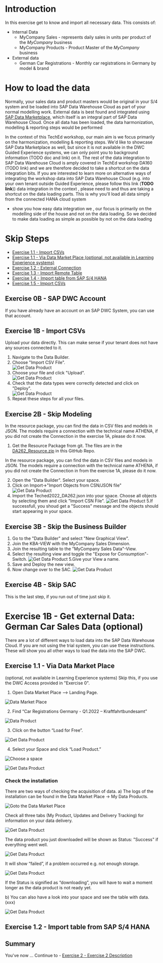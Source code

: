 # Introduction
In this exercise get to know and import all necessary data. This consists of: 
- Internal Data
    - MyCompany Sales - represents daily sales in units per product of the *MyCompany* business
    - MyCompany Products - Product Master of the *MyCompany* business 
- External data
    - German Car Registrations - Monthly car registrations in Germany by model & brand 

# How to load the data
Normally, your sales data and product masters would be original in your S/4 system and be loaded into SAP Data Warehouse Cloud as part of your normal modelling work. External data is best found and integrated using [SAP Data Marketplace](https://blogs.sap.com/2021/12/13/sap-data-warehouse-cloud-data-marketplace-an-overview/), which itself is an integral part of SAP Data Warehouse Cloud. Once all data has been loaded, the data harmonization, modelling & reporting steps would be performed

In the context of this TechEd workshop, our main aim is we focus primarily on the harmonization, modelling & reporting steps. We'd like to showcase SAP Data Marketplace as well, but since it is not available in the DWC Guided Experience systems, we can only point you to background information (TODO doc and link) on it. The rest of the data integration to SAP Data Warehouse Cloud is amply covered in TechEd workshop DA160 (TODO link) and we are therefore decided to take a shortcut on the data integration bits. If you are interested to learn more on alternative ways of integrating the workshop data into SAP Data Warehouse Cloud (e.g. into your own tenant outside Guided Experience, please follow this link (**TODO link**)) data integration in the context , please  need to   and thus are taking a shortcut on the data loading parts. This is why you'll load all data simply from the connected HANA cloud system 

- show you how easy data integration we , our focus is primarily on the modelling side of the house and not on the data loading. So we decided to make data loading as simple as possible by not on the data loading
# Skip Steps

- [Exercise 1.1 - Import CSVs](#exercise-11---import-csvs)
- [Exercise 1.1 - Via Data Market Place (optional, not available in Learning Experience systems)]([#exercise-11---via-data-market-place)
- [Exercise 1.2 - External Connection](#exercise-12---external-connection)
- [Exercise 1.3 - Import Remote Table](#exercise-13---import-remote-table)
- [Exercise 1.4 - Import table from SAP S/4 HANA](#exercise-14---Import-table-from-SAP-S/4-HANA)
- [Exercise 1.5 - Import CSVs](#exercise-15---Import-CSVs)

## Exercise 0B - SAP DWC Account
If you have already have an account on an SAP DWC System, you can use that account.

## Exercise 1B - Import CSVs

Upload your data directly. This can make sense if your tenant does not have any sources connected to it. 

1. Navigate to the Data Builder.
2. Choose "Import CSV File". <br> ![Get Data Product](/exercises/ex1/images/3.png) <br>
3. Choose your file and click "Upload". <br> ![Get Data Product](/exercises/ex1/images/4.png) <br>
4. Check that the data types were correctly detected and click on "Deploy". <br> ![Get Data Product](/exercises/ex1/images/5.png) <br>
5. Repeat these steps for all your files. 

## Exercise 2B -  Skip Modeling

In the resource package, you can find the data in CSV files and models in JSON. The models require a connection with the technical name ATHENA, if you did not create the Connection in the exercise 1A, please do it now.

1.	Get the Resource Package from git. The files are in the [DA262_Resource.zip](DA262_Resource.zip) in this GitHub Repo.

In the resource package, you can find the data in CSV files and models in JSON. The models require a connection with the technical name ATHENA, if you did not create the Connection in from the exercise 1A, please do it now.

2. Open the "Data Builder". Select your space.
3. Click on Import->"Import Objects from CSN/JSON file" <br> ![Get Data Product](/exercises/ex1/images/1.png)
4. Import the Teched2022_DA262.json into your space. Choose all objects by selecting them and click "Import CSN File".
![Get Data Product](/exercises/ex1/images/2.png)
5.If successfull, you shoud get a "Success" message and the objects should start appearing in your space.

## Exercise 3B - Skip the Business Builder

1. Go to the "Data Builder" and select "New Graphical View".
2. Join the KBA-VIEW with the MyCompany Sales Dimension.
3. Join the resulting table to the "MyCompany Sales Data"-View.
4. Select the resulting view and toggle the "Expose for Consumption"-Switch.
![Get Data Product](/exercises/ex1/images/002.png)
5.Give your View a name.
6. Save and Deploy the new view.
7. Now change over to the SAC.
![Get Data Product](/exercises/ex1/images/003.png)

## Exercise 4B - Skip SAC
This is the last step, if you run out of time just skip it.


# Exercise 1B - Get external Data: German Car Sales Data (optional)

There are a lot of different ways to load data into the SAP Data Warehouse Cloud. If you are not using the trial system, you can use these instructions. 
These will show you all other ways to load the data into the SAP DWC.

## Exercise 1.1 - Via Data Market Place
(optional, not available in Learning Experience systems)
Skip this, if you use the DWC Access provided in "Exercise 0".

1.	Open Data Market Place –> Landing Page.

![Data Market Place](/exercises/ex1/images/Picture2.png)

2.	Find “Car Registrations Germany - Q1.2022 – Kraftfahrtbundesamt”

![Data Product](/exercises/ex1/images/Picture3.png)

3.	Click on the button “Load for Free”.

![Get Data Product](/exercises/ex1/images/Picture4.png)

4.	Select your Space and click “Load Product.”

![Choose a space](/exercises/ex1/images/Picture5.png)

![Get Data Product](/exercises/ex1/images/Picture6.png)
  
### Check the installation 
There are two ways of checking the acquisition of data. 
a) The logs of the installation can be found in the Data Market Place -> My Data Products. 

![Goto the Data Market Place](/exercises/ex1/images/Picture7.png)

Check all three tabs (My Product, Updates and Delivery Tracking) for information on your data delivery.

![Get Data Product](/exercises/ex1/images/Picture9.png)

The data product you just downloaded will be shown as Status: "Success" if everything went well. 

![Get Data Product](/exercises/ex1/images/Picture10.png) 

It will show “failed”, if a problem occurred e.g. not enough storage. 

![Get Data Product](/exercises/ex1/images/Picture11.png)

If the Status is signified as “downloading”, you will have to wait a moment longer as the data product is not ready yet.


b) You can also have a look into your space and see the table with data. (xxx)

![Get Data Product](/exercises/ex1/images/Picture12.png)


## Exercise 1.2 - Import table from SAP S/4 HANA


## Summary

You've now ...
Continue to - [Exercise 2 - Exercise 2 Description](../ex2/README.md)
